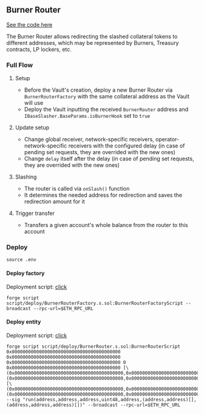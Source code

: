 ## Burner Router

[See the code here](../src/contracts/router/)

The Burner Router allows redirecting the slashed collateral tokens to different addresses, which may be represented by Burners, Treasury contracts, LP lockers, etc.

### Full Flow

1. Setup

   - Before the Vault's creation, deploy a new Burner Router via `BurnerRouterFactory` with the same collateral address as the Vault will use
   - Deploy the Vault inputting the received `BurnerRouter` address and `IBaseSlasher.BaseParams.isBurnerHook` set to `true`

2. Update setup

   - Change global receiver, network-specific receivers, operator-network-specific receivers with the configured delay (in case of pending set requests, they are overrided with the new ones)
   - Change `delay` itself after the delay (in case of pending set requests, they are overrided with the new ones)

3. Slashing

   - The router is called via `onSlash()` function
   - It determines the needed address for redirection and saves the redirection amount for it

4. Trigger transfer

   - Transfers a given account's whole balance from the router to this account

### Deploy

```shell
source .env
```

#### Deploy factory

Deployment script: [click](../script/deploy/BurnerRouterFactory.s.sol)

```shell
forge script script/deploy/BurnerRouterFactory.s.sol:BurnerRouterFactoryScript --broadcast --rpc-url=$ETH_RPC_URL
```

#### Deploy entity

Deployment script: [click](../script/deploy/BurnerRouter.s.sol)

```shell
forge script script/deploy/BurnerRouter.s.sol:BurnerRouterScript 0x0000000000000000000000000000000000000000 0x0000000000000000000000000000000000000000 0x0000000000000000000000000000000000000000 0 0x0000000000000000000000000000000000000000 [\(0x0000000000000000000000000000000000000000,0x0000000000000000000000000000000000000000\),\(0x0000000000000000000000000000000000000000,0x0000000000000000000000000000000000000000\)] [\(0x0000000000000000000000000000000000000000,0x0000000000000000000000000000000000000000,0x0000000000000000000000000000000000000000\),\(0x0000000000000000000000000000000000000000,0x0000000000000000000000000000000000000000,0x0000000000000000000000000000000000000000\)] --sig "run(address,address,address,uint48,address,(address,address)[],(address,address,address)[])" --broadcast --rpc-url=$ETH_RPC_URL
```
